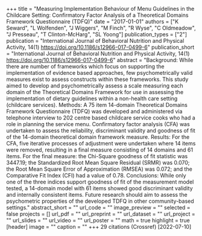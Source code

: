 +++
title = "Measuring Implementation Behaviour of Menu Guidelines in the Childcare Setting: Confirmatory Factor Analysis of a Theoretical Domains Framework Questionnaire (TDFQ)"
date = "2017-01-01"
authors = ["K Seward", "L Wolfenden", "J Wiggers", "M Finch", "R Wyse", "C Oldmeadow", "J Presseau", "T Clinton-McHarg", "SL Yoong"]
publication_types = ["2"]
publication = "International Journal of Behavioral Nutrition and Physical Activity, 14(1) https://doi.org/10.1186/s12966-017-0499-6"
publication_short = "International Journal of Behavioral Nutrition and Physical Activity, 14(1) https://doi.org/10.1186/s12966-017-0499-6"
abstract = "Background: While there are number of frameworks which focus on supporting the implementation of evidence based approaches, few psychometrically valid measures exist to assess constructs within these frameworks. This study aimed to develop and psychometrically assess a scale measuring each domain of the Theoretical Domains Framework for use in assessing the implementation of dietary guidelines within a non-health care setting (childcare services). Methods: A 75 item 14-domain Theoretical Domains Framework Questionnaire (TDFQ) was developed and administered via telephone interview to 202 centre based childcare service cooks who had a role in planning the service menu. Confirmatory factor analysis (CFA) was undertaken to assess the reliability, discriminant validity and goodness of fit of the 14-domain theoretical domain framework measure. Results: For the CFA, five iterative processes of adjustment were undertaken where 14 items were removed, resulting in a final measure consisting of 14 domains and 61 items. For the final measure: the Chi-Square goodness of fit statistic was 3447.19; the Standardized Root Mean Square Residual (SRMR) was 0.070; the Root Mean Square Error of Approximation (RMSEA) was 0.072; and the Comparative Fit Index (CFI) had a value of 0.78. Conclusions: While only one of the three indices support goodness of fit of the measurement model tested, a 14-domain model with 61 items showed good discriminant validity and internally consistent items. Future research should aim to assess the psychometric properties of the developed TDFQ in other community-based settings."
abstract_short = ""
url_code = ""
image_preview = ""
selected = false
projects = []
url_pdf = ""
url_preprint = ""
url_dataset = ""
url_project = ""
url_slides = ""
url_video = ""
url_poster = ""
math = true
highlight = true
[header]
image = ""
caption = ""
+++
29 citations (Crossref) [2022-07-10]
